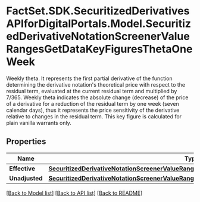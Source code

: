 # FactSet.SDK.SecuritizedDerivativesAPIforDigitalPortals.Model.SecuritizedDerivativeNotationScreenerValueRangesGetDataKeyFiguresThetaOneWeek
Weekly theta. It represents the first partial derivative of the function determining the derivative notation's theoretical price with respect to the residual term, evaluated at the current residual term and multiplied by 7/365. Weekly theta indicates the absolute change (decrease) of the price of a derivative for a reduction of the residual term by one week (seven calendar days), thus it represents the price sensitivity of the derivative relative to changes in the residual term. This key figure is calculated for plain vanilla warrants only.

## Properties

Name | Type | Description | Notes
------------ | ------------- | ------------- | -------------
**Effective** | [**SecuritizedDerivativeNotationScreenerValueRangesGetDataKeyFiguresThetaOneWeekEffective**](SecuritizedDerivativeNotationScreenerValueRangesGetDataKeyFiguresThetaOneWeekEffective.md) |  | [optional] 
**Unadjusted** | [**SecuritizedDerivativeNotationScreenerValueRangesGetDataKeyFiguresThetaOneWeekUnadjusted**](SecuritizedDerivativeNotationScreenerValueRangesGetDataKeyFiguresThetaOneWeekUnadjusted.md) |  | [optional] 

[[Back to Model list]](../README.md#documentation-for-models) [[Back to API list]](../README.md#documentation-for-api-endpoints) [[Back to README]](../README.md)

